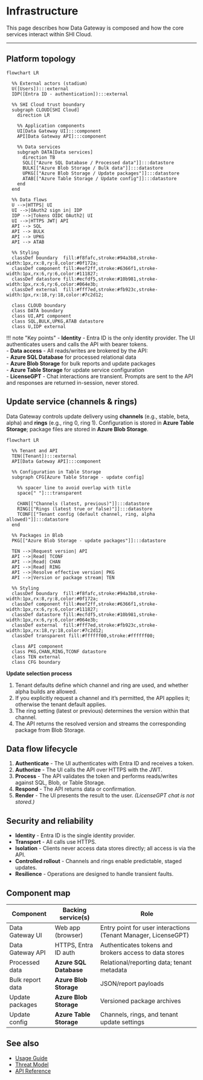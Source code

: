 # Infrastructure

This page describes how Data Gateway is composed and how the core services interact within SHI Cloud.

---

## Platform topology

```mermaid
flowchart LR

  %% External actors (stadium)
  U([Users]):::external
  IDP([Entra ID - authentication]):::external

  %% SHI Cloud trust boundary
  subgraph CLOUD[SHI Cloud]
    direction LR

    %% Application components
    UI[Data Gateway UI]:::component
    API[Data Gateway API]:::component

    %% Data services
    subgraph DATA[Data services]
      direction TB
      SQL[["Azure SQL Database / Processed data"]]:::datastore
      BULK[["Azure Blob Storage / Bulk data"]]:::datastore
      UPKG[["Azure Blob Storage / Update packages"]]:::datastore
      ATAB[["Azure Table Storage / Update config"]]:::datastore
    end
  end

  %% Data flows
  U -->|HTTPS| UI
  UI -->|OAuth2 sign in| IDP
  IDP -->|Tokens OIDC OAuth2| UI
  UI -->|HTTPS JWT| API
  API --> SQL
  API --> BULK
  API --> UPKG
  API --> ATAB

  %% Styling
  classDef boundary  fill:#f8fafc,stroke:#94a3b8,stroke-width:1px,rx:8,ry:8,color:#0f172a;
  classDef component fill:#eef2ff,stroke:#6366f1,stroke-width:1px,rx:6,ry:6,color:#111827;
  classDef datastore fill:#ecfdf5,stroke:#10b981,stroke-width:1px,rx:6,ry:6,color:#064e3b;
  classDef external  fill:#fff7ed,stroke:#fb923c,stroke-width:1px,rx:18,ry:18,color:#7c2d12;

  class CLOUD boundary
  class DATA boundary
  class UI,API component
  class SQL,BULK,UPKG,ATAB datastore
  class U,IDP external
```

!!! note "Key points"
    - **Identity** - Entra ID is the only identity provider. The UI authenticates users and calls the API with bearer tokens.  
    - **Data access** - All reads/writes are brokered by the API:  
        - **Azure SQL Database** for processed relational data  
        - **Azure Blob Storage** for bulk reports and update packages  
        - **Azure Table Storage** for update service configuration  
    - **LicenseGPT** - Chat interactions are transient. Prompts are sent to the API and responses are returned in-session, never stored.

## Update service (channels & rings)

Data Gateway controls update delivery using **channels** (e.g., stable, beta, alpha) and **rings** (e.g., ring 0, ring 1). Configuration is stored in **Azure Table Storage**; package files are stored in **Azure Blob Storage**.

```mermaid
flowchart LR

  %% Tenant and API
  TEN([Tenant]):::external
  API[Data Gateway API]:::component

  %% Configuration in Table Storage
  subgraph CFG[Azure Table Storage - update config]

    %% spacer line to avoid overlap with title
    space[" "]:::transparent

    CHAN[["Channels (latest, previous)"]]:::datastore
    RING[["Rings (latest true or false)"]]:::datastore
    TCONF[["Tenant config (default channel, ring, alpha allowed)"]]:::datastore
  end

  %% Packages in Blob
  PKG[["Azure Blob Storage - update packages"]]:::datastore

  TEN -->|Request version| API
  API -->|Read| TCONF
  API -->|Read| CHAN
  API -->|Read| RING
  API -->|Resolve effective version| PKG
  API -->|Version or package stream| TEN

  %% Styling
  classDef boundary  fill:#f8fafc,stroke:#94a3b8,stroke-width:1px,rx:8,ry:8,color:#0f172a;
  classDef component fill:#eef2ff,stroke:#6366f1,stroke-width:1px,rx:6,ry:6,color:#111827;
  classDef datastore fill:#ecfdf5,stroke:#10b981,stroke-width:1px,rx:6,ry:6,color:#064e3b;
  classDef external  fill:#fff7ed,stroke:#fb923c,stroke-width:1px,rx:18,ry:18,color:#7c2d12;
  classDef transparent fill:#ffffff00,stroke:#ffffff00;

  class API component
  class PKG,CHAN,RING,TCONF datastore
  class TEN external
  class CFG boundary
```

**Update selection process**  

1. Tenant defaults define which channel and ring are used, and whether alpha builds are allowed.  
2. If you explicitly request a channel and it’s permitted, the API applies it; otherwise the tenant default applies.  
3. The ring setting (latest or previous) determines the version within that channel.  
4. The API returns the resolved version and streams the corresponding package from Blob Storage.

## Data flow lifecycle

1. **Authenticate** - The UI authenticates with Entra ID and receives a token.  
2. **Authorize** - The UI calls the API over HTTPS with the JWT.  
3. **Process** - The API validates the token and performs reads/writes against SQL, Blob, or Table Storage.  
4. **Respond** - The API returns data or confirmation.  
5. **Render** - The UI presents the result to the user. *(LicenseGPT chat is not stored.)*

## Security and reliability

- **Identity** - Entra ID is the single identity provider.  
- **Transport** - All calls use HTTPS.  
- **Isolation** - Clients never access data stores directly; all access is via the API.  
- **Controlled rollout** - Channels and rings enable predictable, staged updates.  
- **Resilience** - Operations are designed to handle transient faults.

## Component map

| Component            | Backing service(s)           | Role                                                                 |
|---------------------|-------------------------------|----------------------------------------------------------------------|
| Data Gateway UI     | Web app (browser)             | Entry point for user interactions (Tenant Manager, LicenseGPT)       |
| Data Gateway API    | HTTPS, Entra ID auth          | Authenticates tokens and brokers access to data stores               |
| Processed data      | **Azure SQL Database**        | Relational/reporting data; tenant metadata                           |
| Bulk report data    | **Azure Blob Storage**        | JSON/report payloads                                                 |
| Update packages     | **Azure Blob Storage**        | Versioned package archives                                           |
| Update config       | **Azure Table Storage**       | Channels, rings, and tenant update settings                          |

## See also

- [Usage Guide](../Usage-Guide/index.md)  
- [Threat Model](../assets/threat-models/Data-Gateway.tm7)  
- [API Reference](https://specs.shilab.com)

